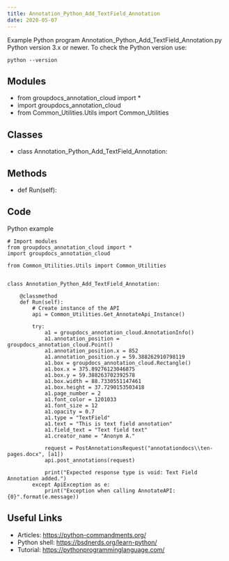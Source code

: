 ```yaml
---
title: Annotation_Python_Add_TextField_Annotation
date: 2020-05-07
---
```

Example Python program Annotation_Python_Add_TextField_Annotation.py
Python version 3.x or newer.
To check the Python version use:

    python --version

## Modules

* from groupdocs_annotation_cloud import *
* import groupdocs_annotation_cloud
* from Common_Utilities.Utils import Common_Utilities

## Classes

* class Annotation_Python_Add_TextField_Annotation:

## Methods

* def Run(self):

## Code

Python example

    # Import modules
    from groupdocs_annotation_cloud import *
    import groupdocs_annotation_cloud
    
    from Common_Utilities.Utils import Common_Utilities
    
    
    class Annotation_Python_Add_TextField_Annotation:
        
        @classmethod
        def Run(self):
            # Create instance of the API
            api = Common_Utilities.Get_AnnotateApi_Instance()
            
            try:        
                a1 = groupdocs_annotation_cloud.AnnotationInfo()
                a1.annotation_position = groupdocs_annotation_cloud.Point()
                a1.annotation_position.x = 852
                a1.annotation_position.y = 59.388262910798119
                a1.box = groupdocs_annotation_cloud.Rectangle()
                a1.box.x = 375.89276123046875
                a1.box.y = 59.388263702392578
                a1.box.width = 88.7330551147461
                a1.box.height = 37.7290153503418
                a1.page_number = 2
                a1.font_color = 1201033
                a1.font_size = 12
                a1.opacity = 0.7
                a1.type = "TextField"
                a1.text = "This is text field annotation"
                a1.field_text = "Text field text"
                a1.creator_name = "Anonym A."
        
                request = PostAnnotationsRequest("annotationdocs\\ten-pages.docx", [a1])
                api.post_annotations(request)
                
                print("Expected response type is void: Text Field Annotation added.")
            except ApiException as e:
                print("Exception when calling AnnotateAPI: {0}".format(e.message))

## Useful Links

- Articles: https://python-commandments.org/
- Python shell: https://bsdnerds.org/learn-python/
- Tutorial: https://pythonprogramminglanguage.com/
